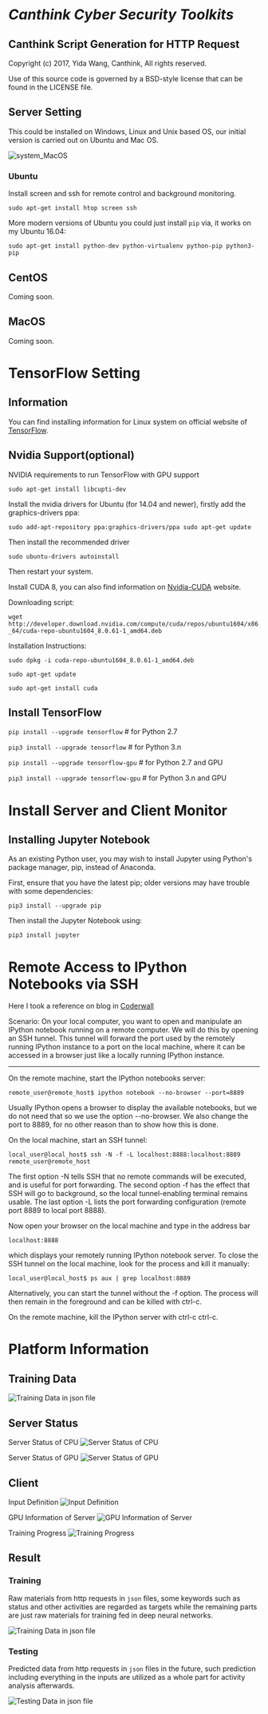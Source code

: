 # _Canthink Cyber Security Toolkits_

## Canthink Script Generation for HTTP Request

Copyright (c) 2017, Yida Wang, Canthink, All rights reserved.

Use of this source code is governed by a BSD-style license that can be found in the LICENSE file.

## Server Setting

This could be installed on Windows, Linux and Unix based OS, our initial version is carried out on Ubuntu and Mac OS.

![system_MacOS](images/system_MacOS.png)

### Ubuntu

Install screen and ssh for remote control and background monitoring.

`sudo apt-get install htop screen ssh`

More modern versions of Ubuntu you could just install `pip` via, it works on my Ubuntu 16.04:

`sudo apt-get install python-dev python-virtualenv python-pip python3-pip`

## CentOS

Coming soon.

## MacOS

Coming soon.

# TensorFlow Setting

## Information

You can find installing information for Linux system on official website of [TensorFlow](https://www.tensorflow.org/install/install_linux).

## Nvidia Support(optional)

NVIDIA requirements to run TensorFlow with GPU support

`sudo apt-get install libcupti-dev`

Install the nvidia drivers for Ubuntu (for 14.04 and newer), firstly add the graphics-drivers ppa:

`sudo add-apt-repository ppa:graphics-drivers/ppa sudo apt-get update`

Then install the recommended driver

`sudo ubuntu-drivers autoinstall`

Then restart your system.

Install CUDA 8, you can also find information on [Nvidia-CUDA](https://developer.nvidia.com/cuda-downloads) website.

Downloading script:

`wget http://developer.download.nvidia.com/compute/cuda/repos/ubuntu1604/x86_64/cuda-repo-ubuntu1604_8.0.61-1_amd64.deb`

Installation Instructions:

`sudo dpkg -i cuda-repo-ubuntu1604_8.0.61-1_amd64.deb`

`sudo apt-get update`

`sudo apt-get install cuda`

## Install TensorFlow

`pip install --upgrade tensorflow` # for Python 2.7

`pip3 install --upgrade tensorflow` # for Python 3.n

`pip install --upgrade tensorflow-gpu` # for Python 2.7 and GPU

`pip3 install --upgrade tensorflow-gpu` # for Python 3.n and GPU

# Install Server and Client Monitor

## Installing Jupyter Notebook

As an existing Python user, you may wish to install Jupyter using Python's package manager, pip, instead of Anaconda.

First, ensure that you have the latest pip; older versions may have trouble with some dependencies:

`pip3 install --upgrade pip`

Then install the Jupyter Notebook using:

`pip3 install jupyter`

# Remote Access to IPython Notebooks via SSH

Here I took a reference on blog in [Coderwall](https://coderwall.com/p/ohk6cg/remote-access-to-ipython-notebooks-via-ssh)

Scenario: On your local computer, you want to open and manipulate an IPython notebook running on a remote computer. We will do this by opening an SSH tunnel. This tunnel will forward the port used by the remotely running IPython instance to a port on the local machine, where it can be accessed in a browser just like a locally running IPython instance.

--------------------------------------------------------------------------------

On the remote machine, start the IPython notebooks server:

`remote_user@remote_host$ ipython notebook --no-browser --port=8889`

Usually IPython opens a browser to display the available notebooks, but we do not need that so we use the option --no-browser. We also change the port to 8889, for no other reason than to show how this is done.

On the local machine, start an SSH tunnel:

`local_user@local_host$ ssh -N -f -L localhost:8888:localhost:8889 remote_user@remote_host`

The first option -N tells SSH that no remote commands will be executed, and is useful for port forwarding. The second option -f has the effect that SSH will go to background, so the local tunnel-enabling terminal remains usable. The last option -L lists the port forwarding configuration (remote port 8889 to local port 8888).

Now open your browser on the local machine and type in the address bar

`localhost:8888`

which displays your remotely running IPython notebook server. To close the SSH tunnel on the local machine, look for the process and kill it manually:

`local_user@local_host$ ps aux | grep localhost:8889`

Alternatively, you can start the tunnel without the -f option. The process will then remain in the foreground and can be killed with ctrl-c.

On the remote machine, kill the IPython server with ctrl-c ctrl-c.

# Platform Information

## Training Data

![Training Data in json file](./images/training_data.png)

## Server Status

Server Status of CPU ![Server Status of CPU](./images/server_cpu.png)

Server Status of GPU ![Server Status of GPU](./images/server_gpu.png)

## Client

Input Definition ![Input Definition](./images/client_input.png)

GPU Information of Server ![GPU Information of Server](./images/client_server.png)

Training Progress ![Training Progress](./images/client_training_monitor.png)

## Result

### Training

Raw materials from http requests in `json` files, some keywords such as status and other activities are regarded as targets while the remaining parts are just raw materials for training fed in deep neural networks.

![Training Data in json file](./images/training_data.png)

### Testing

Predicted data from http requests in `json` files in the future, such prediction including everything in the inputs are utilized as a whole part for activity analysis afterwards.

![Testing Data in json file](./images/testing_data.png)
